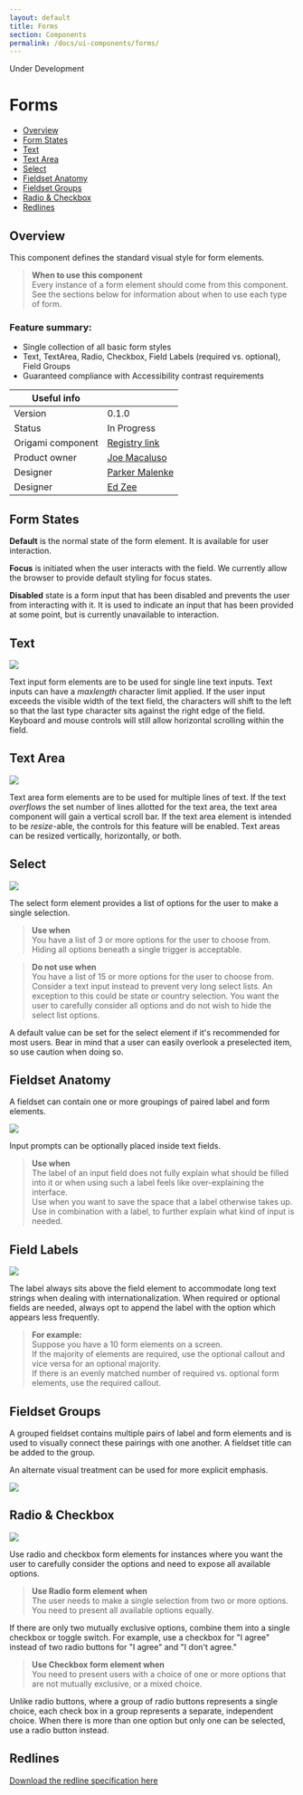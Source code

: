 ```yaml
---
layout: default
title: Forms
section: Components
permalink: /docs/ui-components/forms/
---
```


<aside>Under Development</aside>

# Forms

* [Overview](#overview)
* [Form States](#form-states)
* [Text](#text)
* [Text Area](#text-area)
* [Select](#select)
* [Fieldset Anatomy](#fieldset-anatomy)
* [Fieldset Groups](#fieldset-groups)
* [Radio & Checkbox](#radio-checkbox)
* [Redlines](#redlines)


## Overview
This component defines the standard visual style for form elements.

> **When to use this component**  
> Every instance of a form element should come from this component. See the sections below for information about when to use each type of form.

### Feature summary:

- Single collection of all basic form styles
- Text, TextArea, Radio, Checkbox, Field Labels (required vs. optional), Field Groups
- Guaranteed compliance with Accessibility contrast requirements


|   Useful info          |                                       |
|------------------------|---------------------------------------|
|   Version              |    0.1.0                              |
|   Status               |    In Progress                        |
|   Origami component    |    [Registry link][reg-entry]         |
|   Product owner        |    [Joe Macaluso][jm-contact]         |
|   Designer             |    [Parker Malenke][pm-contact]       |
|   Designer             |    [Ed Zee][ez-contact]               |

[pm-contact]: mailto:parker.malenke@pearson.com
[ez-contact]: mailto:edward.zee@pearson.com
[jm-contact]: mailto:joe.macaluso@pearson.com
[reg-entry]:  https://origami.pearsoned.com/registry/components/o-forms
[sk]:         ./assets/o-app-header.sketch

## Form States

**Default** is the normal state of the form element.  It is available for user interaction.

**Focus** is initiated when the user interacts with the field.  We currently allow the browser to provide default styling for focus states.

**Disabled** state is a form input that has been disabled and prevents the user from interacting with it.  It is used to indicate an input that has been provided at some point, but is currently unavailable to interaction.

## Text

![](./assets/text.png)

Text input form elements are to be used for single line text inputs.  Text inputs can have a <i>maxlength</i> character limit applied.  If the user input exceeds the visible width of the text field, the characters will shift to the left so that the last type character sits against the right edge of the field.  Keyboard and mouse controls will still allow horizontal scrolling within the field.

## Text Area

![](./assets/text-area.png)

Text area form elements are to be used for multiple lines of text.  If the text <i>overflows</i> the set number of lines allotted for the text area, the text area component will gain a vertical scroll bar.  If the text area element is intended to be <i>resize</i>-able, the controls for this feature will be enabled.  Text areas can be resized vertically, horizontally, or both.

## Select

![](./assets/select.png)

The select form element provides a list of options for the user to make a single selection.  
> **Use when**  
> You have a list of 3 or more options for the user to choose from.  
> Hiding all options beneath a single trigger is acceptable.

> **Do not use when**  
> You have a list of 15 or more options for the user to choose from.  Consider a text input instead to prevent very long select lists.  An exception to this could be state or country selection.
> You want the user to carefully consider all options and do not wish to hide the select list options.

A default value can be set for the select element if it's recommended for most users.  Bear in mind that a user can easily overlook a preselected item, so use caution when doing so.

## Fieldset Anatomy

A fieldset can contain one or more groupings of paired label and form elements.

![](./assets/fieldset.png)

Input prompts can be optionally placed inside text fields.
> **Use when**  
> The label of an input field does not fully explain what should be filled into it or when using such a label feels like over-explaining the interface.  
> Use when you want to save the space that a label otherwise takes up.  
> Use in combination with a label, to further explain what kind of input is needed.

## Field Labels

![](./assets/field-label.png)

The label always sits above the field element to accommodate long text strings when dealing with internationalization.  When required or optional fields are needed, always opt to append the label with the option which appears less frequently.

> **For example:**  
> Suppose you have a 10 form elements on a screen.  
> If the majority of elements are required, use the optional callout and vice versa for an optional majority.  
> If there is an evenly matched number of required vs. optional form elements, use the required callout.


## Fieldset Groups

A grouped fieldset contains multiple pairs of label and form elements and is used to visually connect these pairings with one another.  A fieldset title can be added to the group.

An alternate visual treatment can be used for more explicit emphasis.

![](./assets/fieldset-group.png)

## Radio & Checkbox 

![](./assets/radio-checkbox.png)

Use radio and checkbox form elements for instances where you want the user to carefully consider the options and need to expose all available options.

> **Use Radio form element when**  
> The user needs to make a single selection from two or more options.  
> You need to present all available options equally.

If there are only two mutually exclusive options, combine them into a single checkbox or toggle switch. For example, use a checkbox for "I agree" instead of two radio buttons for "I agree" and "I don't agree."

> **Use Checkbox form element when**  
> You need to present users with a choice of one or more options that are not mutually exclusive, or a mixed choice. 

Unlike radio buttons, where a group of radio buttons represents a single choice, each check box in a group represents a separate, independent choice. When there is more than one option but only one can be selected, use a radio button instead. 

## Redlines
[Download the redline specification here](./assets/redlines.png)
